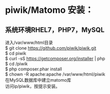 # piwik/Matomo 安装：<br>
## 系统环境RHEL7，PHP7，MySQL<br>
进入/var/www/html目录  <br>
$ git clone https://github.com/piwik/piwik.git<br>
$ cd piwik<br>
$ curl -sS https://getcomposer.org/installer | php<br>
$ cd /piwik <br>
$ php composer.phar install <br>
$ chown -R apache:apache /var/www/html/piwik <br>
在MySQL数据库中建立matomo库<br>
访问ip/piwik，按提示安装。
